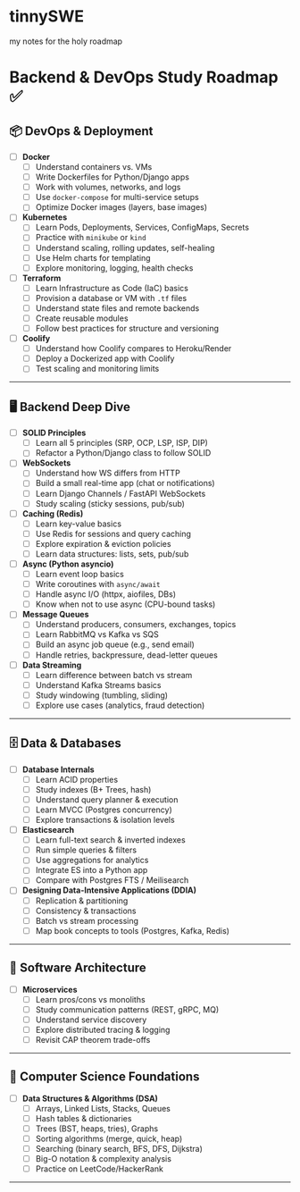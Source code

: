 # tinnySWE
my notes for the holy roadmap 

# Backend & DevOps Study Roadmap ✅



## 📦 DevOps & Deployment

- [ ] **Docker**
  - [ ] Understand containers vs. VMs
  - [ ] Write Dockerfiles for Python/Django apps
  - [ ] Work with volumes, networks, and logs
  - [ ] Use `docker-compose` for multi-service setups
  - [ ] Optimize Docker images (layers, base images)

- [ ] **Kubernetes**
  - [ ] Learn Pods, Deployments, Services, ConfigMaps, Secrets
  - [ ] Practice with `minikube` or `kind`
  - [ ] Understand scaling, rolling updates, self-healing
  - [ ] Use Helm charts for templating
  - [ ] Explore monitoring, logging, health checks

- [ ] **Terraform**
  - [ ] Learn Infrastructure as Code (IaC) basics
  - [ ] Provision a database or VM with `.tf` files
  - [ ] Understand state files and remote backends
  - [ ] Create reusable modules
  - [ ] Follow best practices for structure and versioning

- [ ] **Coolify**
  - [ ] Understand how Coolify compares to Heroku/Render
  - [ ] Deploy a Dockerized app with Coolify
  - [ ] Test scaling and monitoring limits

---

## 🖥️ Backend Deep Dive

- [ ] **SOLID Principles**
  - [ ] Learn all 5 principles (SRP, OCP, LSP, ISP, DIP)
  - [ ] Refactor a Python/Django class to follow SOLID

- [ ] **WebSockets**
  - [ ] Understand how WS differs from HTTP
  - [ ] Build a small real-time app (chat or notifications)
  - [ ] Learn Django Channels / FastAPI WebSockets
  - [ ] Study scaling (sticky sessions, pub/sub)

- [ ] **Caching (Redis)**
  - [ ] Learn key-value basics
  - [ ] Use Redis for sessions and query caching
  - [ ] Explore expiration & eviction policies
  - [ ] Learn data structures: lists, sets, pub/sub

- [ ] **Async (Python asyncio)**
  - [ ] Learn event loop basics
  - [ ] Write coroutines with `async/await`
  - [ ] Handle async I/O (httpx, aiofiles, DBs)
  - [ ] Know when not to use async (CPU-bound tasks)

- [ ] **Message Queues**
  - [ ] Understand producers, consumers, exchanges, topics
  - [ ] Learn RabbitMQ vs Kafka vs SQS
  - [ ] Build an async job queue (e.g., send email)
  - [ ] Handle retries, backpressure, dead-letter queues

- [ ] **Data Streaming**
  - [ ] Learn difference between batch vs stream
  - [ ] Understand Kafka Streams basics
  - [ ] Study windowing (tumbling, sliding)
  - [ ] Explore use cases (analytics, fraud detection)

---

## 🗄️ Data & Databases

- [ ] **Database Internals**
  - [ ] Learn ACID properties
  - [ ] Study indexes (B+ Trees, hash)
  - [ ] Understand query planner & execution
  - [ ] Learn MVCC (Postgres concurrency)
  - [ ] Explore transactions & isolation levels

- [ ] **Elasticsearch**
  - [ ] Learn full-text search & inverted indexes
  - [ ] Run simple queries & filters
  - [ ] Use aggregations for analytics
  - [ ] Integrate ES into a Python app
  - [ ] Compare with Postgres FTS / Meilisearch

- [ ] **Designing Data-Intensive Applications (DDIA)**
  - [ ] Replication & partitioning
  - [ ] Consistency & transactions
  - [ ] Batch vs stream processing
  - [ ] Map book concepts to tools (Postgres, Kafka, Redis)

---

## 🧩 Software Architecture

- [ ] **Microservices**
  - [ ] Learn pros/cons vs monoliths
  - [ ] Study communication patterns (REST, gRPC, MQ)
  - [ ] Understand service discovery
  - [ ] Explore distributed tracing & logging
  - [ ] Revisit CAP theorem trade-offs

---

## 🔢 Computer Science Foundations

- [ ] **Data Structures & Algorithms (DSA)**
  - [ ] Arrays, Linked Lists, Stacks, Queues
  - [ ] Hash tables & dictionaries
  - [ ] Trees (BST, heaps, tries), Graphs
  - [ ] Sorting algorithms (merge, quick, heap)
  - [ ] Searching (binary search, BFS, DFS, Dijkstra)
  - [ ] Big-O notation & complexity analysis
  - [ ] Practice on LeetCode/HackerRank

---



